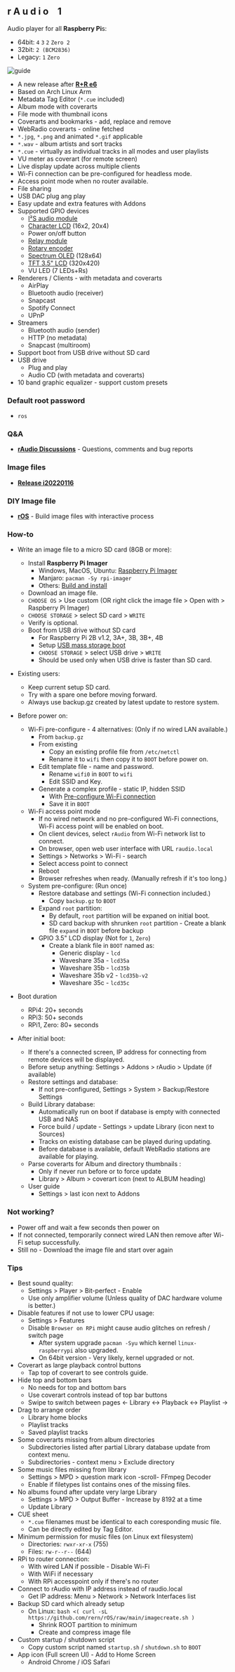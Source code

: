 r A u d i o &ensp; 1
---
Audio player for all **Raspberry Pi**s:
- 64bit: `4` `3` `2` `Zero 2`
- 32bit: `2 (BCM2836)`
- Legacy: `1` `Zero`

![guide](https://github.com/rern/_assets/raw/master/guide/guide.gif)

- A new release after [**R+R e6**](https://www.runeaudio.com/forum/runeaudio-r-e6-t7141.html)
- Based on Arch Linux Arm
- Metadata Tag Editor (`*.cue` included)
- Album mode with coverarts
- File mode with thumbnail icons
- Coverarts and bookmarks - add, replace and remove
- WebRadio coverarts - online fetched
- `*.jpg`, `*.png` and animated `*.gif` applicable
- `*.wav` - album artists and sort tracks
- `*.cue` - virtually as individual tracks in all modes and user playlists
- VU meter as coverart (for remote screen)
- Live display update across multiple clients
- Wi-Fi connection can be pre-configured for headless mode.
- Access point mode when no router available.
- File sharing
- USB DAC plug ang play
- Easy update and extra features with Addons
- Supported GPIO devices
	- [I²S audio module](https://github.com/rern/rAudio-1/blob/main/I2S_modules.md)
	- [Character LCD](https://github.com/rern/rAudio-1/raw/main/srv/http/assets/img/lcdchar.jpg) (16x2, 20x4)
	- Power on/off button
	- [Relay module](https://github.com/rern/rAudio-1/raw/main/srv/http/assets/img/relays.jpg)
	- [Rotary encoder](https://github.com/rern/rAudio-1/raw/main/srv/http/assets/img/rotaryencoder.jpg)
	- [Spectrum OLED](https://github.com/rern/rAudio-1/raw/main/srv/http/assets/img/mpdoled.jpg) (128x64)
	- [TFT 3.5" LCD](https://github.com/rern/rAudio-1/raw/main/srv/http/assets/img/lcd.jpg) (320x420)
	- VU LED (7 LEDs+Rs)
- Renderers / Clients - with metadata and coverarts
	- AirPlay
	- Bluetooth audio (receiver)
	- Snapcast
	- Spotify Connect
	- UPnP
- Streamers
	- Bluetooth audio (sender)
	- HTTP (no metadata)
	- Snapcast (multiroom)
- Support boot from USB drive without SD card
- USB drive
	- Plug and play
	- Audio CD (with metadata and coverarts)
- 10 band graphic equalizer - support custom presets
	
### Default root password
- `ros`

### Q&A
- [**rAudio Discussions**](https://github.com/rern/rAudio-1/discussions) - Questions, comments and bug reports

### Image files
- [**Release i20220116**](https://github.com/rern/rAudio-1/releases/tag/i20220116)

### DIY Image file
- [**rOS**](https://github.com/rern/rOS) - Build image files with interactive process

### How-to
- Write an image file to a micro SD card (8GB or more):
	- Install **Raspberry Pi Imager**
		- Windows, MacOS, Ubuntu: [Raspberry Pi Imager](https://www.raspberrypi.org/software/)
		- Manjaro: `pacman -Sy rpi-imager`
		- Others: [Build and install](https://github.com/raspberrypi/rpi-imager)
	- Download an image file.
	- `CHOOSE OS` > Use custom (OR right click the image file > Open with > Raspberry Pi Imager)
	- `CHOOSE STORAGE` > select SD card > `WRITE`
	- Verify is optional.
	- Boot from USB drive without SD card
		- For Raspberry Pi 2B v1.2, 3A+, 3B, 3B+, 4B
		- Setup [USB mass storage boot](https://www.raspberrypi.org/documentation/hardware/raspberrypi/bootmodes/msd.md)
		- `CHOOSE STORAGE` > select USB drive > `WRITE`
		- Should be used only when USB drive is faster than SD card.
- Existing users:
	- Keep current setup SD card.
	- Try with a spare one before moving forward.
	- Always use backup.gz created by latest update to restore system.
- Before power on:
	- Wi-Fi pre-configure - 4 alternatives: (Only if no wired LAN available.)
		- From `backup.gz`
		- From existing
			- Copy an existing profile file from `/etc/netctl`
			- Rename it to `wifi` then copy it to `BOOT` before power on.
		- Edit template file - name and password.
			- Rename `wifi0` in `BOOT` to `wifi`
			- Edit SSID and Key.
		- Generate a complex profile - static IP, hidden SSID
			- With [Pre-configure Wi-Fi connection](https://rern.github.io/WiFi_profile/index.html)
			- Save it in `BOOT`
	- Wi-Fi access point mode
		- If no wired network and no pre-configured Wi-Fi connections, Wi-Fi access point will be enabled on boot.
		- On client devices, select `rAudio` from Wi-Fi network list to connect.
		- On browser, open web user interface with URL `raudio.local`
		- Settings > Networks > Wi-Fi - search
		- Select access point to connect
		- Reboot
		- Browser refreshes when ready. (Manually refresh if it's too long.)
	- System pre-configure: (Run once)
		- Restore database and settings (Wi-Fi connection included.)
			- Copy `backup.gz` to `BOOT`
		- Expand `root` partition:
			- By default, `root` partition will be expaned on initial boot.
			- SD card backup with shrunken `root` partition - Create a blank file `expand` in `BOOT` before backup
		- GPIO 3.5" LCD display (Not for `1`, `Zero`)
			- Create a blank file in `BOOT` named as:
				- Generic display - `lcd`
				- Waveshare 35a   - `lcd35a`
				- Waveshare 35b   - `lcd35b`
				- Waveshare 35b v2   - `lcd35b-v2`
				- Waveshare 35c   - `lcd35c`

- Boot duration
	- RPi4: 20+ seconds
	- RPi3: 50+ seconds
	- RPi1, Zero: 80+ seconds
- After initial boot:
	- If there's a connected screen, IP address for connecting from remote devices will be displayed.
	- Before setup anything: Settings > Addons > rAudio > Update (if available)
	- Restore settings and database:
		- If not pre-configured, Settings > System > Backup/Restore Settings
	- Build Library database:
		- Automatically run on boot if database is empty with connected USB and NAS
		- Force build / update - Settings > update Library (icon next to Sources)
		- Tracks on existing database can be played during updating.
		- Before database is available, default WebRadio stations are available for playing.
	- Parse coverarts for Album and directory thumbnails :
		- Only if never run before or to force update
		- Library > Album > coverart icon (next to ALBUM heading)
	- User guide
		- Settings > last icon next to Addons

### Not working?
- Power off and wait a few seconds then power on
- If not connected, temporarily connect wired LAN then remove after Wi-Fi setup successfully.
- Still no - Download the image file and start over again


### Tips
- Best sound quality:
	- Settings > Player > Bit-perfect - Enable
	- Use only amplifier volume (Unless quality of DAC hardware volume is better.)
- Disable features if not use to lower CPU usage:
	- Settings > Features
	- Disable `Browser on RPi` might cause audio glitches on refresh / switch page
		- After system upgrade `pacman -Syu` which kernel `linux-raspberrypi` also upgraded.
		- On 64bit version - Very likely, kernel upgraded or not.
- Coverart as large playback control buttons
	- Tap top of coverart to see controls guide.
- Hide top and bottom bars
	- No needs for top and bottom bars
	- Use coverart controls instead of top bar buttons
	- Swipe to switch between pages
		<- Library <-> Playback <-> Playlist ->
- Drag to arrange order
	- Library home blocks
	- Playlist tracks
	- Saved playlist tracks
- Some coverarts missing from album directories
	- Subdirectories listed after partial Library database update from context menu.
	- Subdirectories - context menu > Exclude directory
- Some music files missing from library
	- Settings > MPD > question mark icon -scroll- FFmpeg Decoder
	- Enable if filetypes list contains ones of the missing files.
- No albums found after update very large Library
	- Settings > MPD > Output Buffer - Increase by 8192 at a time
	- Update Library
- CUE sheet
	- `*.cue` filenames must be identical to each coresponding music file.
	- Can be directly edited by Tag Editor.
- Minimum permission for music files (on Linux ext filesystem)
	- Directories: `rwxr-xr-x` (755)
	- Files: `rw-r--r--` (644)
- RPi to router connection:
	- With wired LAN if possible - Disable Wi-Fi
	- With WiFi if necessary
	- With RPi accesspoint only if there's no router
- Connect to rAudio with IP address instead of raudio.local
	- Get IP address: Menu > Network > Network Interfaces list
- Backup SD card which already setup
	- On Linux: `bash <( curl -sL https://github.com/rern/rOS/raw/main/imagecreate.sh )`
		- Shrink ROOT partition to minimum
		- Create and compress image file
- Custom startup / shutdown script
	- Copy custom script named `startup.sh` / `shutdown.sh` to `BOOT`
- App icon (Full screen UI) - Add to Home Screen
	- Android Chrome / iOS Safari
